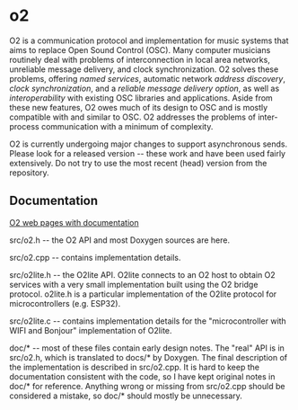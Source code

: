 # o2
O2 is a communication protocol and implementation
for music systems that aims to replace Open Sound Control
(OSC). Many computer musicians routinely deal with
problems of interconnection in local area networks, unreliable
message delivery, and clock synchronization. O2
solves these problems, offering *named services*, automatic
network *address discovery*, *clock synchronization*, and
a *reliable message delivery option*, as well as *interoperability*
with existing OSC libraries and applications.
Aside from these new features, O2 owes much of its design
to OSC and is mostly compatible with and similar to
OSC. O2 addresses the problems of inter-process communication
with a minimum of complexity.

O2 is currently undergoing major changes to support asynchronous
sends. Please look for a released version -- these work and have been
used fairly extensively. Do not try to use the most recent (head)
version from the repository.

## Documentation

[O2 web pages with documentation](https://rbdannenberg.github.io/o2/)

src/o2.h -- the O2 API and most Doxygen sources are here.

src/o2.cpp -- contains implementation details.

src/o2lite.h -- the O2lite API. O2lite connects to an O2 host to
obtain O2 services with a very small implementation built using 
the O2 bridge protocol. o2lite.h is a particular implementation
of the O2lite protocol for microcontrollers (e.g. ESP32).

src/o2lite.c -- contains implementation details for the
"microcontroller with WIFI and Bonjour" implementation of O2lite.

doc/* -- most of these files contain early design notes. The "real"
API is in src/o2.h, which is translated to docs/* by Doxygen. The
final description of the implementation is described in src/o2.cpp.
It is hard to keep the documentation consistent with the code, so I
have kept original notes in doc/* for reference. Anything wrong or
missing from src/o2.cpp should be considered a mistake, so doc/* 
should mostly be unnecessary.

